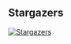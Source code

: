 ## Stargazers

[![Stargazers](https://starchart.cc/stacksjs/bun-starter.svg?variant=adaptive)](https://starchart.cc/stacksjs/bun-starter)
